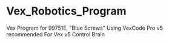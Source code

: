 # Vex_Robotics_Program
Vex Program for 99751E, "Blue Screws"
Using VexCode Pro v5 recommended
For Vex v5 Control Brain

